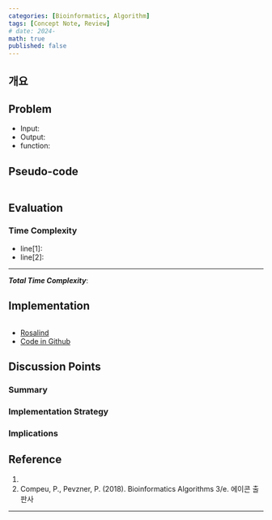 ```yaml
---
categories: [Bioinformatics, Algorithm]
tags: [Concept Note, Review]
# date: 2024-
math: true
published: false
---
```

## 개요



## Problem

- Input: 
- Output: 
- function: 



## Pseudo-code

```

```



## Evaluation

### Time Complexity
 <!-- 설명 -->
- line[1]: 
- line[2]: 

---
<!-- - 내용 정리 -->

***Total Time Complexity***: 



## Implementation

```python

```

-   [Rosalind]()
-   [Code in Github]()



## Discussion Points

### Summary



### Implementation Strategy 



### Implications





## Reference

1. 
1. Compeu, P., Pevzner, P. (2018). Bioinformatics Algorithms 3/e. 에이콘 출판사
---
<!-- [^1]: 각주 -->
[^1]: